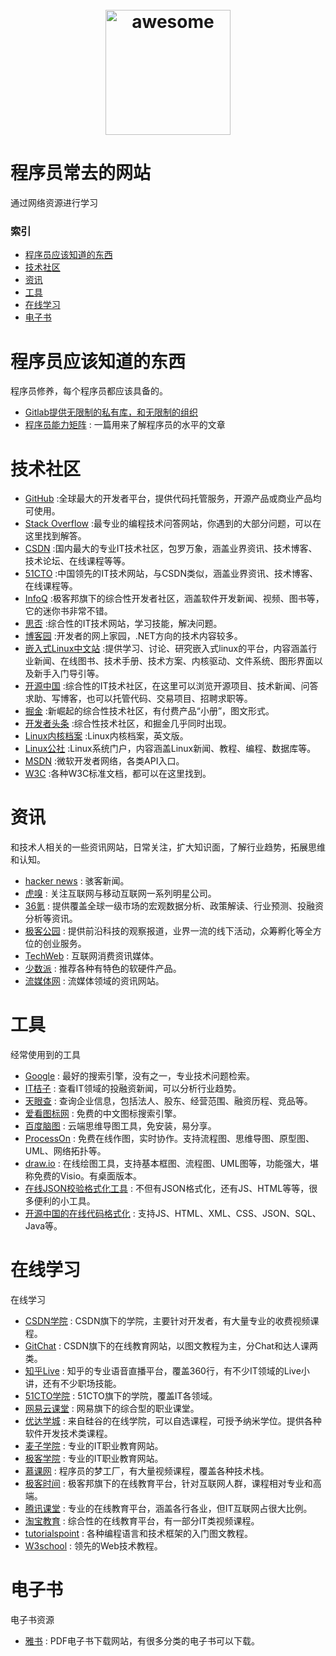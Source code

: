 ﻿<h1 align="center">
    <br>
    <img width="200" src="https://cdn.rawgit.com/sindresorhus/awesome/master/media/logo.svg" alt="awesome">
    <br>
</h1>


# 程序员常去的网站

通过网络资源进行学习



<h3>索引</h3>

* [程序员应该知道的东西](#what-should-a-programmer-know)
* [技术社区](#technical-community)
* [资讯](#information)
* [工具](#tool)
* [在线学习](#online-learning)
* [电子书](#eBook)



<h1 id='what-should-a-programmer-know'>程序员应该知道的东西</h1>
程序员修养，每个程序员都应该具备的。

  * [Gitlab提供无限制的私有库，和无限制的组织](https://about.gitlab.com)
  * [程序员能力矩阵](http://sijinjoseph.com/programmer-competency-matrix/) :  一篇用来了解程序员的水平的文章


<h1 id='technical-community'>技术社区</h1>


  * [GitHub](https://github.com) :全球最大的开发者平台，提供代码托管服务，开源产品或商业产品均可使用。
  * [Stack Overflow](https://stackoverflow.com/) :最专业的编程技术问答网站，你遇到的大部分问题，可以在这里找到解答。
  * [CSDN](https://www.csdn.net/) :国内最大的专业IT技术社区，包罗万象，涵盖业界资讯、技术博客、技术论坛、在线课程等等。
  * [51CTO](http://www.51cto.com/) :中国领先的IT技术网站，与CSDN类似，涵盖业界资讯、技术博客、在线课程等。
  * [InfoQ](https://www.infoq.com/) :极客邦旗下的综合性开发者社区，涵盖软件开发新闻、视频、图书等，它的迷你书非常不错。
  * [思否](https://segmentfault.com/) :综合性的IT技术网站，学习技能，解决问题。
  * [博客园](https://www.cnblogs.com/) :开发者的网上家园，.NET方向的技术内容较多。
  * [嵌入式Linux中文站](http://www.embeddedlinux.org.cn) :提供学习、讨论、研究嵌入式linux的平台，内容涵盖行业新闻、在线图书、技术手册、技术方案、内核驱动、文件系统、图形界面以及新手入门导引等。
  * [开源中国](https://www.oschina.net/) :综合性的IT技术社区，在这里可以浏览开源项目、技术新闻、问答求助、写博客，也可以托管代码、交易项目、招聘求职等。
  * [掘金](https://juejin.im/) :新崛起的综合性技术社区，有付费产品“小册”，图文形式。
  * [开发者头条](https://toutiao.io/) :综合性技术社区，和掘金几乎同时出现。
  * [Linux内核档案](https://www.kernel.org/) :Linux内核档案，英文版。
  * [Linux公社](https://www.linuxidc.com/) :Linux系统门户，内容涵盖Linux新闻、教程、编程、数据库等。
  * [MSDN](https://msdn.microsoft.com/library) :微软开发者网络，各类API入口。
  * [W3C](https://www.w3.org/) :各种W3C标准文档，都可以在这里找到。

<h1 id='information'>资讯</h1>
和技术人相关的一些资讯网站，日常关注，扩大知识面，了解行业趋势，拓展思维和认知。

  * [hacker news](https://news.ycombinator.com/) :  骇客新闻。
  * [虎嗅](https://www.huxiu.com/) :  关注互联网与移动互联网一系列明星公司。
  * [36氪](https://36kr.com/) :  提供覆盖全球一级市场的宏观数据分析、政策解读、行业预测、投融资分析等资讯。
  * [极客公园](http://www.geekpark.net/) :  提供前沿科技的观察报道，业界一流的线下活动，众筹孵化等全方位的创业服务。
  * [TechWeb](http://www.techweb.com.cn/) :  互联网消费资讯媒体。
  * [少数派](https://sspai.com/) :  推荐各种有特色的软硬件产品。
  * [流媒体网](http://lmtw.com/) :  流媒体领域的资讯网站。


<h1 id='tool'>工具</h1>
经常使用到的工具

  *  [Google](https://www.google.com) :  最好的搜索引擎，没有之一，专业技术问题检索。
  * [IT桔子](https://www.itjuzi.com/) :  查看IT领域的投融资新闻，可以分析行业趋势。
  * [天眼查](https://www.tianyancha.com/) :  查询企业信息，包括法人、股东、经营范围、融资历程、竞品等。
  * [爱看图标网](http://www.iconpng.com/) :  免费的中文图标搜索引擎。
  * [百度脑图](http://naotu.baidu.com/) :  云端思维导图工具，免安装，易分享。
  * [ProcessOn](https://www.processon.com/) :  免费在线作图，实时协作。支持流程图、思维导图、原型图、UML、网络拓扑等。
  * [draw.io](https://www.draw.io/) :  在线绘图工具，支持基本框图、流程图、UML图等，功能强大，堪称免费的Visio。有桌面版本。
  * [在线JSON校验格式化工具](http://www.bejson.com/) :  不但有JSON格式化，还有JS、HTML等等，很多便利的小工具。
  * [开源中国的在线代码格式化](http://tool.oschina.net/codeformat/js/) :  支持JS、HTML、XML、CSS、JSON、SQL、Java等。

<h1 id='online-learning'>在线学习</h1>
在线学习

  * [CSDN学院](https://edu.csdn.net/) :  CSDN旗下的学院，主要针对开发者，有大量专业的收费视频课程。
  * [GitChat](https://gitbook.cn/) :  CSDN旗下的在线教育网站，以图文教程为主，分Chat和达人课两类。
  * [知乎Live](https://www.zhihu.com/lives) :  知乎的专业语音直播平台，覆盖360行，有不少IT领域的Live小讲，还有不少职场技能。
  * [51CTO学院](http://edu.51cto.com/) :  51CTO旗下的学院，覆盖IT各领域。
  * [网易云课堂](https://study.163.com/) :  网易旗下的综合型的职业课堂。
  * [优达学城](https://cn.udacity.com/) :  来自硅谷的在线学院，可以自选课程，可授予纳米学位。提供各种软件开发技术类课程。
  * [麦子学院](http://www.maiziedu.com/) :  专业的IT职业教育网站。
  * [极客学院](https://www.jikexueyuan.com/) :  专业的IT职业教育网站。
  * [慕课网](https://www.imooc.com/) :  程序员的梦工厂，有大量视频课程，覆盖各种技术栈。
  * [极客时间](https://time.geekbang.org/) :  极客邦旗下的在线教育平台，针对互联网人群，课程相对专业和高端。
  * [腾讯课堂](https://ke.qq.com/) :  专业的在线教育平台，涵盖各行各业，但IT互联网占很大比例。
  * [淘宝教育](https://xue.taobao.com/) :  综合性的在线教育平台，有一部分IT类视频课程。
  * [tutorialspoint](http://www.tutorialspoint.com/) :  各种编程语言和技术框架的入门图文教程。
  * [W3school](http://www.w3school.com.cn/) :  领先的Web技术教程。
  
  <h1 id='eBook'>电子书</h1>
  电子书资源

  * [雅书](https://yabook.org/) :  PDF电子书下载网站，有很多分类的电子书可以下载。
